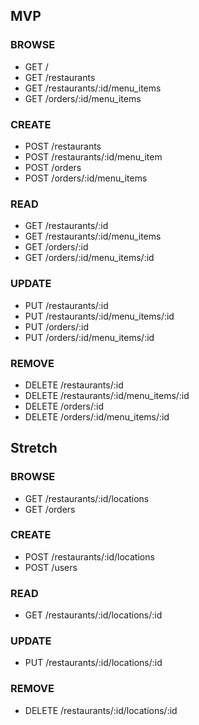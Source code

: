 ## MVP

### BROWSE

* GET /
* GET /restaurants
* GET /restaurants/:id/menu_items
* GET /orders/:id/menu_items

### CREATE

* POST /restaurants
* POST /restaurants/:id/menu_item
* POST /orders
* POST /orders/:id/menu_items

### READ

* GET /restaurants/:id
* GET /restaurants/:id/menu_items
* GET /orders/:id
* GET /orders/:id/menu_items/:id

### UPDATE

* PUT /restaurants/:id
* PUT /restaurants/:id/menu_items/:id
* PUT /orders/:id
* PUT /orders/:id/menu_items/:id

### REMOVE

* DELETE /restaurants/:id
* DELETE /restaurants/:id/menu_items/:id
* DELETE /orders/:id
* DELETE /orders/:id/menu_items/:id

## Stretch

### BROWSE

* GET /restaurants/:id/locations
* GET /orders

### CREATE

* POST /restaurants/:id/locations
* POST /users

### READ

* GET /restaurants/:id/locations/:id

### UPDATE

* PUT /restaurants/:id/locations/:id

### REMOVE

* DELETE /restaurants/:id/locations/:id